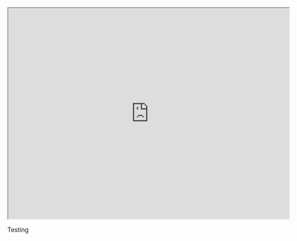 <iframe src="https://www.google.com/maps/d/embed?mid=1SywmBdUE26wX5XW_0oH1xiezII3q5Ztq" width="640" height="480"></iframe>

Testing

